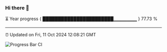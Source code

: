 ### Hi there 👋

⏳ Year progress { ███████████████████████▁▁▁▁▁▁▁ } 77.73 %

---

⏰ Updated on Fri, 11 Oct 2024 12:08:21 GMT

![Progress Bar CI](https://github.com/liununu/liununu/workflows/Progress%20Bar%20CI/badge.svg)
